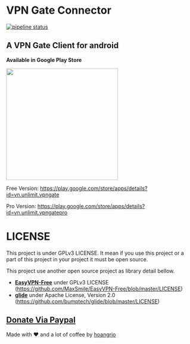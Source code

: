 # VPN Gate Connector
[![pipeline status](https://gitlab.com/hoangrio/vpngate-connector/badges/master/pipeline.svg)](https://gitlab.com/hoangrio/vpngate-connector/commits/master)

## A VPN Gate Client for android

**Available in Google Play Store**

<img src="https://www.homenotesapp.com/wp-content/uploads/2017/04/google-play-badge.png" style="width: 300px;">


Free Version: https://play.google.com/store/apps/details?id=vn.unlimit.vpngate

Pro Version: https://play.google.com/store/apps/details?id=vn.unlimit.vpngatepro

# LICENSE

This project is under GPLv3 LICENSE. It mean if you use this project or a part of this project in your project it must be open source.

This project use another open source project as library detail bellow.
* [**EasyVPN-Free**](https://github.com/MaxSmile/EasyVPN-Free) under GPLv3 LICENSE (https://github.com/MaxSmile/EasyVPN-Free/blob/master/LICENSE)
* [**glide**](https://github.com/bumptech/glide) under Apache License, Version 2.0 (https://github.com/bumptech/glide/blob/master/LICENSE)

## [Donate Via Paypal](https://paypal.me/hoangrio)

Made with ♥ and a lot of coffee by [hoangrio](https://github.com/hoang-rio)